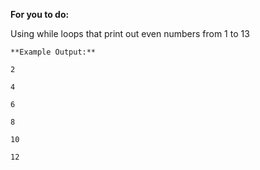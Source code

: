 **For you to do:**

Using while loops that print out even numbers from 1 to 13

```
**Example Output:**
```

```
2
```

```
4
```

```
6
```

```
8
```

```
10
```

```
12
```